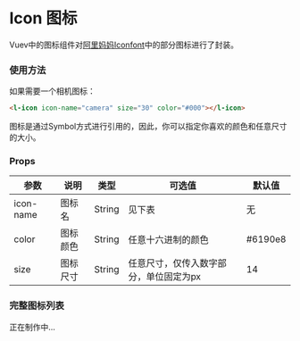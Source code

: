 # Icon 图标
Vuev中的图标组件对[阿里妈妈Iconfont](https://www.iconfont.cn/)中的部分图标进行了封装。

### 使用方法

如果需要一个相机图标：

<ClientOnly>
  <l-icon icon-name="camera" size="30" color="#000"></l-icon>
</ClientOnly>

```html
<l-icon icon-name="camera" size="30" color="#000"></l-icon>
```

图标是通过Symbol方式进行引用的，因此，你可以指定你喜欢的颜色和任意尺寸的大小。

### Props
| 参数 | 说明 | 类型 | 可选值 | 默认值 |
|---|---|---|---|---|
|icon-name| 图标名 | String | 见下表 | 无 |
|color| 图标颜色 | String | 任意十六进制的颜色 | #6190e8 |
|size| 图标尺寸 | String | 任意尺寸，仅传入数字部分，单位固定为px | 14 |

### 完整图标列表
正在制作中...